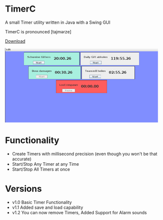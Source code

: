 # TimerC
A small Timer utility written in Java with a Swing GUI

TimerC is pronounced [tajmərze]

[Download](https://github.com/C1bergh0st/TimerC/blob/master/Build/v1.2/TimerC.jar)

![alt text](https://raw.githubusercontent.com/C1bergh0st/TimerC/master/img.png "Preview")

# Functionality
- Create Timers with millisecond precision (even though you won't be that accurate)
- Start/Stop Any Timer at any Time
- Start/Stop All Timers at once


# Versions
- v1.0 Basic Timer Functionality
- v1.1 Added save and load capability
- v1.2 You can now remove Timers, Added Support for Alarm sounds
